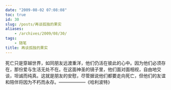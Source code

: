```yaml
---
date: "2009-08-02 07:08:08"
toc: true
id: 30
slug: /posts/再谈孤独的果实
aliases:
    - /archives/2009/08/30/
tags:
    - 随笔
title: 再谈孤独的果实
---
```


死亡只是穿越世界，如同朋友远渡重洋，他们仍活在彼此的心中。因为他们必须存在，那份爱与生活无处不在。在这面神圣的镜子里，他们面对面相视，自由地交谈，坦诚而纯真。这就是朋友的安慰，尽管据说他们都要走向死亡，但他们的友谊和陪伴将因为不朽而永存。——————《哈利波特》